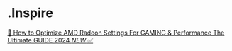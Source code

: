 # .Inspire
[🔧 How to Optimize AMD Radeon Settings For GAMING &amp; Performance The Ultimate GUIDE 2024 *NEW* ✅](https://youtu.be/HgBt9Y9aNk8)
